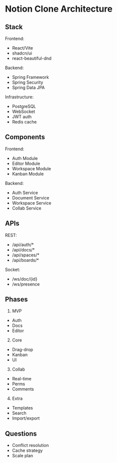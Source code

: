 # Notion Clone Architecture

## Stack

Frontend:
- React/Vite
- shadcn/ui
- react-beautiful-dnd

Backend:
- Spring Framework
- Spring Security
- Spring Data JPA

Infrastructure:
- PostgreSQL
- WebSocket
- JWT auth
- Redis cache

## Components

Frontend:
- Auth Module
- Editor Module
- Workspace Module
- Kanban Module

Backend:
- Auth Service
- Document Service
- Workspace Service
- Collab Service

## APIs

REST:
- /api/auth/*
- /api/docs/*
- /api/spaces/*
- /api/boards/*

Socket:
- /ws/doc/{id}
- /ws/presence

## Phases

1. MVP
- Auth
- Docs
- Editor

2. Core
- Drag-drop
- Kanban
- UI

3. Collab
- Real-time
- Perms
- Comments

4. Extra
- Templates
- Search
- Import/export

## Questions

- Conflict resolution
- Cache strategy
- Scale plan